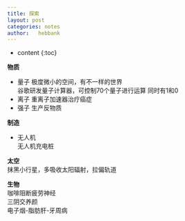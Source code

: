 ```yaml
---
title: 探索
layout: post
categories: notes
author:   hebbank
---
```

* content
{:toc}


**物质**
 - 量子
极度微小的空间，有不一样的世界  
谷歌研发量子计算器，可控制70个量子进行运算  同时有1和0  
 - 离子
重离子加速器治疗癌症
 - 强子
 生产反物质

**制造**
 - 无人机   
无人机充电桩     






**太空**  
抹黑小行星，多吸收太阳辐射，拉偏轨道  

**生物**  
咖啡阻断疲劳神经  
三阴交养颜   
电子烟-脂肪肝-牙周病  

